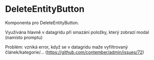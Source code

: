 # DeleteEntityButton

Komponenta pro DeleteEntityButton.

Využívána hlavně v datagridu při smazání položky, který zobrazí modal (namísto promptu)

Problém: vzniká error, když se v datagridu maže vyfiltrovaný článek/kategorie/... (https://github.com/contember/admin/issues/72)
